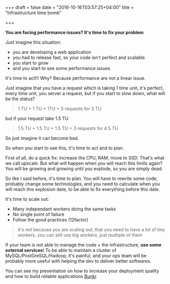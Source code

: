+++
draft = false
date = "2016-10-16T03:57:25+04:00"
title = "Infrastructure time bomb"

+++

__You are facing performance issues? It's time to fix your problem__

Just imagine this situation:

* you are developing a web application
* you had to release fast, so your code isn't perfect and scalable
* you start to grow
* and you start to see some performance issues

It's time to act!!! Why? Because performance are not a linear issue.

Just imagine that you have a request which is taking 1 time unit, it's perfect, every time unit, you server a request, but if you start to slow down, what will be the status?

> 1 TU + 1 TU + 1TU = 3 requests for 3 TU

but if your request take 1.5 TU

> 1.5 TU + 1.5 TU + 1.5 TU = 3 requests for 4.5 TU

So just imagine it can become bad.

So when you start to see this, it's time to act and to plan.

First of all, do a quick fix: increase the CPU, RAM, move to SSD. That's what we call upscale. But what will happen when you will reach this limits again? You will be growing and growing until you explode, so you are simply dead.

So like I said before, it's time to plan. You will have to rewrite some code, probably change some technologies, and you need to calculate when you will reach this explosion date, to be able to fix everything before this date.

It's time to scale out:

* Many independant workers doing the same tasks
* No single point of failure
* Follow the good practices (12factor)

> it's not because you are scaling out, that you need to have a lot of tiny workers, you can still use big workers, just multiple of them

If your team is not able to manage the code + the infrastructure, **use some external services**! To be able to maintain a cluster of MySQL/PostGreSQL/Hadoop, it's painful, and your ops team will be probably more useful with helping the dev to deliver better softwares.

You can see my presentation on how to increase your deployment quality and how to build reliable  applications [Bunkr](http://bunkrapp.com/present/ojv16q/?utm_medium=share)

